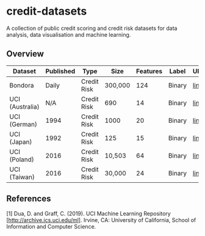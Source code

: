 # credit-datasets
A collection of public credit scoring and credit risk datasets for data analysis, data visualisation and machine learning.

## Overview
| Dataset  | Published | Type | Size | Features | Label | URL |
| - | - | - | - | - | - | - |
| Bondora | Daily | Credit Risk | 300,000 | 124 | Binary | [link](https://www.bondora.com/en/public-reports) |
| UCI (Australia) | N/A | Credit Risk | 690 | 14 | Binary | [link](http://archive.ics.uci.edu/ml/datasets/Statlog+%28Australian+Credit+Approval%29) |
| UCI (German) | 1994 | Credit Risk | 1000 | 20 | Binary | [link](http://archive.ics.uci.edu/ml/datasets/Statlog+%28German+Credit+Data%29) |
| UCI (Japan) | 1992 | Credit Risk | 125 | 15 | Binary | [link](http://archive.ics.uci.edu/ml/datasets/Japanese+Credit+Screening) |
| UCI (Poland) | 2016 | Credit Risk | 10,503 | 64 | Binary | [link](http://archive.ics.uci.edu/ml/datasets/Polish+companies+bankruptcy+data) |
| UCI (Taiwan) | 2016 | Credit Risk | 30,000 | 24 | Binary | [link](http://archive.ics.uci.edu/ml/datasets/default+of+credit+card+clients) |


## References
<a id="1">[1]</a>
Dua, D. and Graff, C. (2019). UCI Machine Learning Repository [http://archive.ics.uci.edu/ml]. Irvine, CA: University of California, School of Information and Computer Science.
